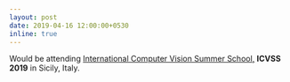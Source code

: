 ```yaml
---
layout: post
date: 2019-04-16 12:00:00+0530
inline: true
---
```


Would be attending [International Computer Vision Summer School,](http://iplab.dmi.unict.it/icvss2019/Home) **ICVSS 2019** in Sicily, Italy. 